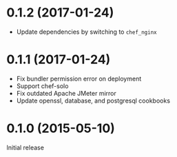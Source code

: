 # 0.1.2 (2017-01-24)

* Update dependencies by switching to `chef_nginx`

# 0.1.1 (2017-01-24)

* Fix bundler permission error on deployment
* Support chef-solo
* Fix outdated Apache JMeter mirror
* Update openssl, database, and postgresql cookbooks

# 0.1.0 (2015-05-10)

Initial release
